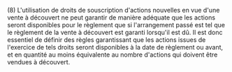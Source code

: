 (8) L'utilisation de droits de souscription d'actions nouvelles en vue d'une vente à découvert ne peut garantir de manière adéquate que les actions seront disponibles pour le règlement que si l'arrangement passé est tel que le règlement de la vente à découvert est garanti lorsqu'il est dû. Il est donc essentiel de définir des règles garantissant que les actions issues de l'exercice de tels droits seront disponibles à la date de règlement ou avant, et en quantité au moins équivalente au nombre d'actions qui doivent être vendues à découvert.